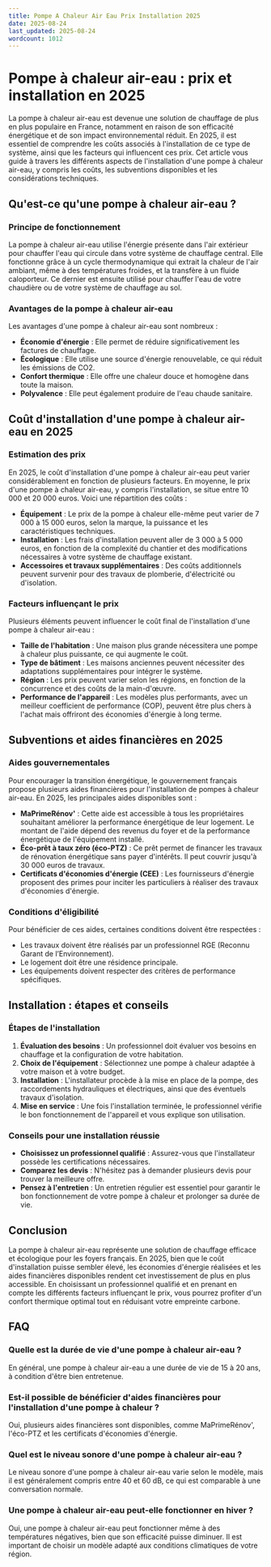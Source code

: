 ```yaml
---
title: Pompe A Chaleur Air Eau Prix Installation 2025
date: 2025-08-24
last_updated: 2025-08-24
wordcount: 1012
---
```


# Pompe à chaleur air-eau : prix et installation en 2025

La pompe à chaleur air-eau est devenue une solution de chauffage de plus en plus populaire en France, notamment en raison de son efficacité énergétique et de son impact environnemental réduit. En 2025, il est essentiel de comprendre les coûts associés à l'installation de ce type de système, ainsi que les facteurs qui influencent ces prix. Cet article vous guide à travers les différents aspects de l'installation d'une pompe à chaleur air-eau, y compris les coûts, les subventions disponibles et les considérations techniques.

## Qu'est-ce qu'une pompe à chaleur air-eau ?

### Principe de fonctionnement

La pompe à chaleur air-eau utilise l'énergie présente dans l'air extérieur pour chauffer l'eau qui circule dans votre système de chauffage central. Elle fonctionne grâce à un cycle thermodynamique qui extrait la chaleur de l'air ambiant, même à des températures froides, et la transfère à un fluide caloporteur. Ce dernier est ensuite utilisé pour chauffer l'eau de votre chaudière ou de votre système de chauffage au sol.

### Avantages de la pompe à chaleur air-eau

Les avantages d'une pompe à chaleur air-eau sont nombreux :
- **Économie d'énergie** : Elle permet de réduire significativement les factures de chauffage.
- **Écologique** : Elle utilise une source d'énergie renouvelable, ce qui réduit les émissions de CO2.
- **Confort thermique** : Elle offre une chaleur douce et homogène dans toute la maison.
- **Polyvalence** : Elle peut également produire de l'eau chaude sanitaire.

## Coût d'installation d'une pompe à chaleur air-eau en 2025

### Estimation des prix

En 2025, le coût d'installation d'une pompe à chaleur air-eau peut varier considérablement en fonction de plusieurs facteurs. En moyenne, le prix d'une pompe à chaleur air-eau, y compris l'installation, se situe entre 10 000 et 20 000 euros. Voici une répartition des coûts :

- **Équipement** : Le prix de la pompe à chaleur elle-même peut varier de 7 000 à 15 000 euros, selon la marque, la puissance et les caractéristiques techniques.
- **Installation** : Les frais d'installation peuvent aller de 3 000 à 5 000 euros, en fonction de la complexité du chantier et des modifications nécessaires à votre système de chauffage existant.
- **Accessoires et travaux supplémentaires** : Des coûts additionnels peuvent survenir pour des travaux de plomberie, d'électricité ou d'isolation.

### Facteurs influençant le prix

Plusieurs éléments peuvent influencer le coût final de l'installation d'une pompe à chaleur air-eau :
- **Taille de l'habitation** : Une maison plus grande nécessitera une pompe à chaleur plus puissante, ce qui augmente le coût.
- **Type de bâtiment** : Les maisons anciennes peuvent nécessiter des adaptations supplémentaires pour intégrer le système.
- **Région** : Les prix peuvent varier selon les régions, en fonction de la concurrence et des coûts de la main-d'œuvre.
- **Performance de l'appareil** : Les modèles plus performants, avec un meilleur coefficient de performance (COP), peuvent être plus chers à l'achat mais offriront des économies d'énergie à long terme.

## Subventions et aides financières en 2025

### Aides gouvernementales

Pour encourager la transition énergétique, le gouvernement français propose plusieurs aides financières pour l'installation de pompes à chaleur air-eau. En 2025, les principales aides disponibles sont :

- **MaPrimeRénov'** : Cette aide est accessible à tous les propriétaires souhaitant améliorer la performance énergétique de leur logement. Le montant de l'aide dépend des revenus du foyer et de la performance énergétique de l'équipement installé.
- **Éco-prêt à taux zéro (éco-PTZ)** : Ce prêt permet de financer les travaux de rénovation énergétique sans payer d'intérêts. Il peut couvrir jusqu'à 30 000 euros de travaux.
- **Certificats d'économies d'énergie (CEE)** : Les fournisseurs d'énergie proposent des primes pour inciter les particuliers à réaliser des travaux d'économies d'énergie.

### Conditions d'éligibilité

Pour bénéficier de ces aides, certaines conditions doivent être respectées :
- Les travaux doivent être réalisés par un professionnel RGE (Reconnu Garant de l’Environnement).
- Le logement doit être une résidence principale.
- Les équipements doivent respecter des critères de performance spécifiques.

## Installation : étapes et conseils

### Étapes de l'installation

1. **Évaluation des besoins** : Un professionnel doit évaluer vos besoins en chauffage et la configuration de votre habitation.
2. **Choix de l'équipement** : Sélectionnez une pompe à chaleur adaptée à votre maison et à votre budget.
3. **Installation** : L'installateur procède à la mise en place de la pompe, des raccordements hydrauliques et électriques, ainsi que des éventuels travaux d'isolation.
4. **Mise en service** : Une fois l'installation terminée, le professionnel vérifie le bon fonctionnement de l'appareil et vous explique son utilisation.

### Conseils pour une installation réussie

- **Choisissez un professionnel qualifié** : Assurez-vous que l'installateur possède les certifications nécessaires.
- **Comparez les devis** : N'hésitez pas à demander plusieurs devis pour trouver la meilleure offre.
- **Pensez à l'entretien** : Un entretien régulier est essentiel pour garantir le bon fonctionnement de votre pompe à chaleur et prolonger sa durée de vie.

## Conclusion

La pompe à chaleur air-eau représente une solution de chauffage efficace et écologique pour les foyers français. En 2025, bien que le coût d'installation puisse sembler élevé, les économies d'énergie réalisées et les aides financières disponibles rendent cet investissement de plus en plus accessible. En choisissant un professionnel qualifié et en prenant en compte les différents facteurs influençant le prix, vous pourrez profiter d'un confort thermique optimal tout en réduisant votre empreinte carbone.

## FAQ

### Quelle est la durée de vie d'une pompe à chaleur air-eau ?

En général, une pompe à chaleur air-eau a une durée de vie de 15 à 20 ans, à condition d'être bien entretenue.

### Est-il possible de bénéficier d'aides financières pour l'installation d'une pompe à chaleur ?

Oui, plusieurs aides financières sont disponibles, comme MaPrimeRénov', l'éco-PTZ et les certificats d'économies d'énergie.

### Quel est le niveau sonore d'une pompe à chaleur air-eau ?

Le niveau sonore d'une pompe à chaleur air-eau varie selon le modèle, mais il est généralement compris entre 40 et 60 dB, ce qui est comparable à une conversation normale.

### Une pompe à chaleur air-eau peut-elle fonctionner en hiver ?

Oui, une pompe à chaleur air-eau peut fonctionner même à des températures négatives, bien que son efficacité puisse diminuer. Il est important de choisir un modèle adapté aux conditions climatiques de votre région.